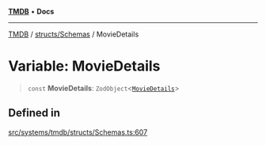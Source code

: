 [**TMDB**](../../../README.md) • **Docs**

***

[TMDB](../../../README.md) / [structs/Schemas](../README.md) / MovieDetails

# Variable: MovieDetails

> `const` **MovieDetails**: `ZodObject`\<[`MovieDetails`](../type-aliases/MovieDetails.md)\>

## Defined in

[src/systems/tmdb/structs/Schemas.ts:607](https://github.com/Norviah/media-hub/blob/b0accce5c447ccf1a18696f3cb0baef1f5bd16be/src/systems/tmdb/structs/Schemas.ts#L607)
